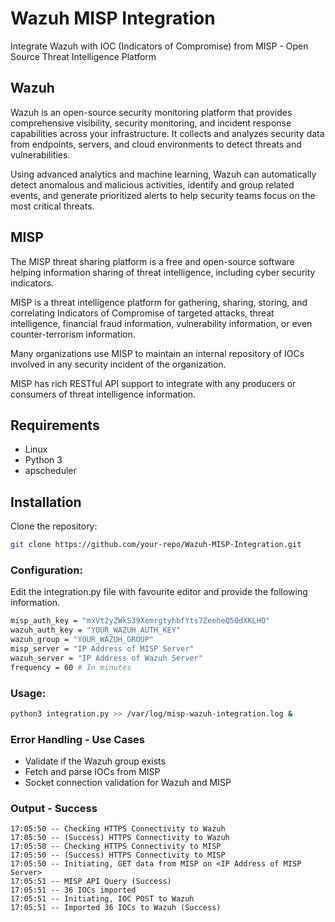 # Wazuh MISP Integration

Integrate Wazuh with IOC (Indicators of Compromise) from MISP - Open Source Threat Intelligence Platform

## Wazuh

Wazuh is an open-source security monitoring platform that provides comprehensive visibility, security monitoring, and incident response capabilities across your infrastructure. It collects and analyzes security data from endpoints, servers, and cloud environments to detect threats and vulnerabilities.

Using advanced analytics and machine learning, Wazuh can automatically detect anomalous and malicious activities, identify and group related events, and generate prioritized alerts to help security teams focus on the most critical threats.

## MISP

The MISP threat sharing platform is a free and open-source software helping information sharing of threat intelligence, including cyber security indicators.

MISP is a threat intelligence platform for gathering, sharing, storing, and correlating Indicators of Compromise of targeted attacks, threat intelligence, financial fraud information, vulnerability information, or even counter-terrorism information.

Many organizations use MISP to maintain an internal repository of IOCs involved in any security incident of the organization.

MISP has rich RESTful API support to integrate with any producers or consumers of threat intelligence information.

## Requirements

- Linux
- Python 3
- apscheduler

## Installation

Clone the repository:

```bash
git clone https://github.com/your-repo/Wazuh-MISP-Integration.git
```

### Configuration:

Edit the integration.py file with favourite editor and provide the following information.

```sh
misp_auth_key = "mxVt2yZWkS39XemrgtyhbfYts7ZeeheQ50dXKLHO"
wazuh_auth_key = "YOUR_WAZUH_AUTH_KEY"
wazuh_group = "YOUR_WAZUH_GROUP"
misp_server = "IP Address of MISP Server"
wazuh_server = "IP Address of Wazuh Server"
frequency = 60 # In minutes
```

### Usage:
```sh
python3 integration.py >> /var/log/misp-wazuh-integration.log &
```

### Error Handling - Use Cases
 - Validate if the Wazuh group exists
 - Fetch and parse IOCs from MISP
 - Socket connection validation for Wazuh and MISP


### Output - Success

```
17:05:50 -- Checking HTTPS Connectivity to Wazuh
17:05:50 -- (Success) HTTPS Connectivity to Wazuh
17:05:50 -- Checking HTTPS Connectivity to MISP
17:05:50 -- (Success) HTTPS Connectivity to MISP
17:05:50 -- Initiating, GET data from MISP on <IP Address of MISP Server>
17:05:51 -- MISP API Query (Success)
17:05:51 -- 36 IOCs imported
17:05:51 -- Initiating, IOC POST to Wazuh
17:05:51 -- Imported 36 IOCs to Wazuh (Success)
```
